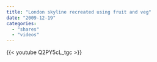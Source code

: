 ```yaml
---
title: "London skyline recreated using fruit and veg"
date: "2009-12-19"
categories:
  - "shares"
  - "videos"
---
```


{{< youtube Q2PY5cL_tgc >}}
